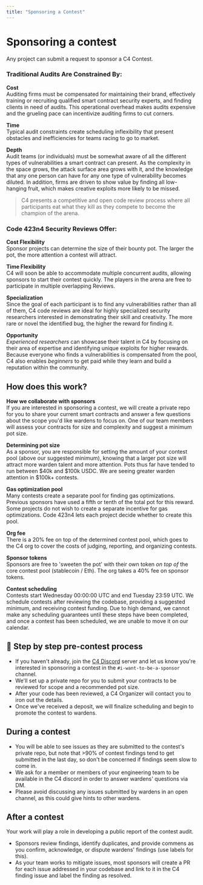 ```yaml
---
title: "Sponsoring a Contest"
---
```


# Sponsoring a contest

Any project can submit a request to sponsor a C4 Contest.

### Traditional Audits Are Constrained By:
**Cost**  
Auditing firms must be compensated for maintaining their brand, effectively training or recruiting qualified smart contract security experts, and finding clients in need of audits. This operational overhead makes audits expensive and the grueling pace can incentivize auditing firms to cut corners.

**Time**  
Typical audit constraints create scheduling inflexibility that present obstacles and inefficiencies for teams racing to go to market.

**Depth**  
Audit teams (or individuals) must be somewhat aware of all the different types of vulnerabilities a smart contract can present. As the complexity in the space grows, the attack surface area grows with it, and the knowledge that any one person can have for any one type of vulnerability becomes diluted. In addition, firms are driven to show value by finding all low-hanging fruit, which makes creative exploits more likely to be missed.

> C4 presents a competitive and open code review process where all participants eat what they kill as they compete to become the champion of the arena.

### Code 423n4 Security Reviews Offer:
**Cost Flexibility**  
Sponsor projects can determine the size of their bounty pot. The larger the pot, the more attention a contest will attract.

**Time Flexibility**  
C4 will soon be able to accommodate multiple concurrent audits, allowing sponsors to start their contest quickly. The players in the arena are free to participate in multiple overlapping Reviews.

**Specialization**  
Since the goal of each participant is to find any vulnerabilities rather than all of them, C4 code reviews are ideal for highly specialized security researchers interested in demonstrating their skill and creativity. The more rare or novel the identified bug, the higher the reward for finding it.

**Opportunity**  
*Experienced researchers* can showcase their talent in C4 by focusing on their area of expertise and identifying unique exploits for higher rewards. Because everyone who finds a vulnerabilities is compensated from the pool, C4 also enables *beginners* to get paid while they learn and build a reputation within the community.

<h2 id="how-it-works">How does this work?</h2>

**How we collaborate with sponsors**  
If you are interested in sponsoring a contest, we will create a private repo for you to share your current smart contracts and answer a few questions about the scope you'd like wardens to focus on. One of our team members will assess your contracts for size and complexity and suggest a minimum pot size.

**Determining pot size**  
As a sponsor, you are responsible for setting the amount of your contest pool (above our suggested minimum), knowing that a larger pot size will attract more warden talent and more attention. Pots thus far have tended to run between $40k and $100k USDC. We are seeing greater warden attention in $100k+ contests.

**Gas optimization pool**  
Many contests create a separate pool for finding gas optimizations. Previous sponsors have used a fifth or tenth of the total pot for this reward. Some projects do not wish to create a separate incentive for gas optimizations. Code 423n4 lets each project decide whether to create this pool.

**Org fee**  
There is a 20% fee on top of the determined contest pool, which goes to the C4 org to cover the costs of judging, reporting, and organizing contests.

**Sponsor tokens**  
Sponsors are free to 'sweeten the pot' with their own token _on top of_ the core contest pool (stablecoin / Eth). The org takes a 40% fee on sponsor tokens.

**Contest scheduling**  
Contests start Wednesday 00:00:00 UTC and end Tuesday 23:59 UTC. We schedule contests after reviewing the codebase, providing a suggested minimum, and receiving contest funding. Due to high demand, we cannot make any scheduling guarantees until these steps have been completed, and once a contest has been scheduled, we are unable to move it on our calendar.

## 🤝 Step by step pre-contest process

- If you haven't already, join the [C4 Discord](https://discord.gg/YgBwyreF9B) server and let us know you're interested in sponsoring a contest in the `#i-want-to-be-a-sponsor` channel.
- We'll set up a private repo for you to submit your contracts to be reviewed for scope and a recommended pot size.
- After your code has been reviewed, a C4 Organizer will contact you to iron out the details.
- Once we've received a deposit, we will finalize scheduling and begin to promote the contest to wardens.

## During a contest

- You will be able to see issues as they are submitted to the contest's private repo, but note that >90% of contest findings tend to get submitted in the last day, so don't be concerned if findings seem slow to come in.
- We ask for a member or members of your engineering team to be available in the C4 discord in order to answer wardens' questions via DM.
- Please avoid discussing any issues submitted by wardens in an open channel, as this could give hints to other wardens.

## After a contest

Your work will play a role in developing a public report of the contest audit.

- Sponsors review findings, identify duplicates, and provide commens as you confirm, acknowledge, or dispute wardens' findings (use labels for this).
- As your team works to mitigate issues, most sponsors will create a PR for each issue addressed in your codebase and link to it in the C4 finding issue and label the finding as resolved.
